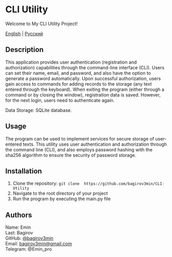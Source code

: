 # CLI Utility

Welcome to My CLI Utility Project!

[English](README-en.md) | [Русский](README.md)

## Description

This application provides user authentication (registration 
and authorization) capabilities through the command-line 
interface (CLI). Users can set their name, email, and password, 
and also have the option to generate a password automatically. 
Upon successful authorization, users gain access to commands for 
adding records to the storage (any text entered through the 
keyboard). When exiting the program (either through a command 
or by closing the window), registration data is saved. However, 
for the next login, users need to authenticate again.

Data Storage: SQLite database.

## Usage

The program can be used to implement services for secure
storage of user-entered texts. This utility uses
user authentication and authorization through the command line
(CLI), and also employs password hashing with
the sha256 algorithm to ensure the security
of password storage.

## Installation

1. Clone the repository: `git clone 
   https://github.com/bagirov3min/CLI-Utility`
2. Navigate to the root directory of your project
3. Run the program by executing the main.py file

## Authors

Name: Emin <br>
Last: Bagirov <br>
GitHub: [@bagirov3min](https://github.com/bagirov3min) <br>
Email: bagirov3min@gmail.com <br>
Telegram: @Emin_pro <br>
